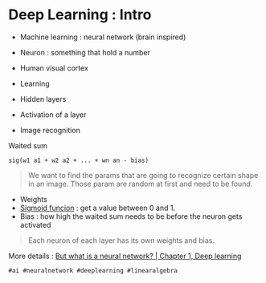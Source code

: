# Deep Learning : Intro

* Machine learning : neural network (brain inspired)

* Neuron : something that hold a number

* Human visual cortex

* Learning

* Hidden layers

* Activation of a layer

* Image recognition

Waited sum
```
sig(w1 a1 + w2 a2 + ... + wn an - bias)
```
> We want to find the params that are going to recognize certain shape in an image. Those param are random at first and need to be found.

- Weights
- [Sigmoid funcion](https://en.wikipedia.org/wiki/Sigmoid_function) : get a value between 0 and 1.
- Bias : how high the waited sum needs to be before the neuron gets activated

> Each neuron of each layer has its own weights and bias.

More details : [But what is a neural network? | Chapter 1, Deep learning](https://www.youtube.com/watch?v=aircAruvnKk&list=PLvc9BiqIzdAuAxVDdfsHiZ50jlvloXxvh&index=2)

    #ai #neuralnetwork #deeplearning #linearalgebra
